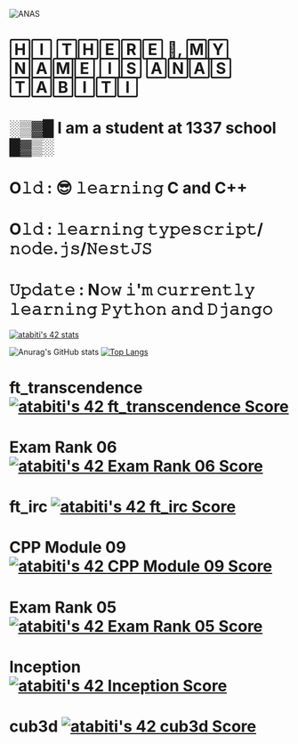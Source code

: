 ![ANAS](https://user-images.githubusercontent.com/79755743/143688948-f7049b5f-3405-4707-ac2e-cd60f8d73fe1.jpg)

# 🄷🄸 🅃🄷🄴🅁🄴 👋, 🄼🅈 🄽🄰🄼🄴 🄸🅂 🄰🄽🄰🅂 🅃🄰🄱🄸🅃🄸
#                                               ░▒▓█ I am  a student at 1337 school █▓▒░
# O𝚕𝚍 : 😎 𝚕𝚎𝚊𝚛𝚗𝚒𝚗𝚐 C and C++
# O𝚕𝚍 : 𝚕𝚎𝚊𝚛𝚗𝚒𝚗𝚐 𝚝𝚢𝚙𝚎𝚜𝚌𝚛𝚒𝚙𝚝/𝚗𝚘𝚍𝚎.𝚓𝚜/𝙽𝚎𝚜𝚝𝙹𝚂 
# 𝚄𝚙𝚍𝚊𝚝𝚎 : N𝚘𝚠 𝚒'𝚖 𝚌𝚞𝚛𝚛𝚎𝚗𝚝𝚕𝚢 𝚕𝚎𝚊𝚛𝚗𝚒𝚗𝚐 𝙿𝚢𝚝𝚑𝚘𝚗 𝚊𝚗𝚍 𝙳𝚓𝚊𝚗𝚐𝚘

<!---
anasbiti/anasbiti is a ✨ special ✨ repository because its `README.md` (this file) appears on your GitHub profile.
You can click the Preview link to take a look at your changes.
--->

[![atabiti's 42 stats](https://badge42.coday.fr/api/v2/clsfy10xh1349701p48rby0det/stats?cursusId=21&coalitionId=75)](https://github.com/Coday-meric/badge42)


![Anurag's GitHub stats](https://github-readme-stats.vercel.app/api?username=anastabiti&show_icons=true&theme=dark)
[![Top Langs](https://github-readme-stats.vercel.app/api/top-langs/?username=anastabiti&layout=donut-vertical)](https://github.com/anastabiti/github-readme-stats)


# ft_transcendence  [![atabiti's 42 ft_transcendence Score](https://badge42.coday.fr/api/v2/clsfy10xh1349701p48rby0det/project/3386383)](https://github.com/Coday-meric/badge42)
# Exam Rank 06  [![atabiti's 42 Exam Rank 06 Score](https://badge42.coday.fr/api/v2/clsfy10xh1349701p48rby0det/project/3054032)](https://github.com/Coday-meric/badge42)
# ft_irc [![atabiti's 42 ft_irc Score](https://badge42.coday.fr/api/v2/clsfy10xh1349701p48rby0det/project/3008158)](https://github.com/Coday-meric/badge42)
# CPP Module 09 [![atabiti's 42 CPP Module 09 Score](https://badge42.coday.fr/api/v2/clsfy10xh1349701p48rby0det/project/3026670)](https://github.com/Coday-meric/badge42)
# Exam Rank 05 [![atabiti's 42 Exam Rank 05 Score](https://badge42.coday.fr/api/v2/clsfy10xh1349701p48rby0det/project/2907800)](https://github.com/Coday-meric/badge42)
# Inception  [![atabiti's 42 Inception Score](https://badge42.coday.fr/api/v2/clsfy10xh1349701p48rby0det/project/2854422)](https://github.com/Coday-meric/badge42)
# cub3d [![atabiti's 42 cub3d Score](https://badge42.coday.fr/api/v2/clsfy10xh1349701p48rby0det/project/2820122)](https://github.com/Coday-meric/badge42)

